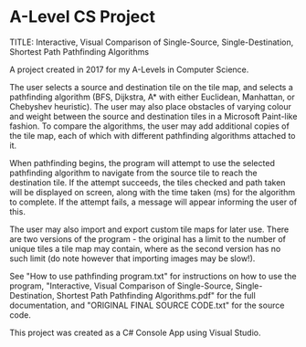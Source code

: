 # A-Level CS Project
 TITLE: Interactive, Visual Comparison of Single-Source, Single-Destination, Shortest Path Pathfinding Algorithms
 
 A project created in 2017 for my A-Levels in Computer Science.
 
 The user selects a source and destination tile on the tile map, and selects a pathfinding algorithm (BFS, Dijkstra, A* with either Euclidean, Manhattan, or Chebyshev heuristic). The user may also place obstacles of varying colour and weight between the source and destination tiles in a Microsoft Paint-like fashion. To compare the algorithms, the user may add additional copies of the tile map, each of which with different pathfinding algorithms attached to it.
 
 When pathfinding begins, the program will attempt to use the selected pathfinding algorithm to navigate from the source tile to reach the destination tile. If the attempt succeeds, the tiles checked and path taken will be displayed on screen, along with the time taken (ms) for the algorithm to complete. If the attempt fails, a message will appear informing the user of this.
 
 The user may also import and export custom tile maps for later use. There are two versions of the program - the original has a limit to the number of unique tiles a tile map may contain, where as the second version has no such limit (do note however that importing images may be slow!).
 
 See "How to use pathfinding program.txt" for instructions on how to use the program, "Interactive, Visual Comparison of Single-Source, Single-Destination, Shortest Path Pathfinding Algorithms.pdf" for the full documentation, and "ORIGINAL FINAL SOURCE CODE.txt" for the source code.
 
 This project was created as a C# Console App using Visual Studio.
